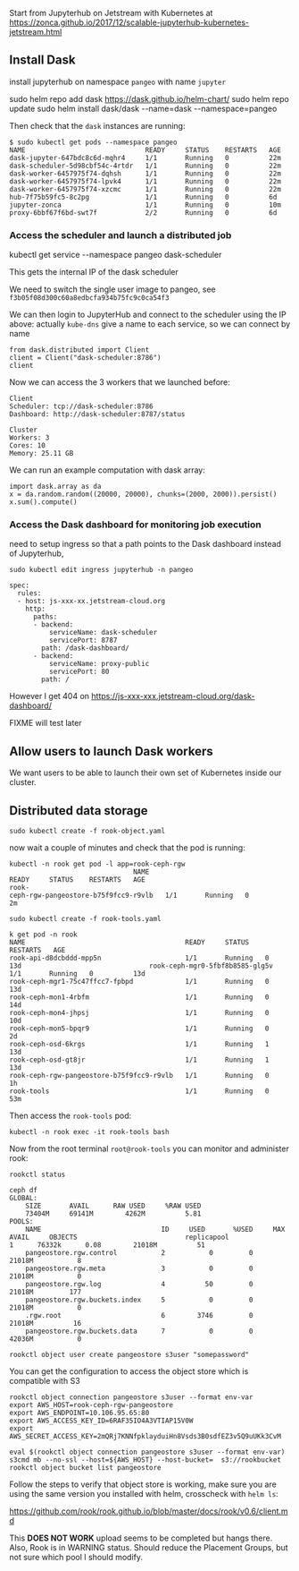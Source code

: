 Start from Jupyterhub on Jetstream with Kubernetes at <https://zonca.github.io/2017/12/scalable-jupyterhub-kubernetes-jetstream.html>

## Install Dask

install jupyterhub on namespace `pangeo` with name `jupyter`


sudo helm repo add dask https://dask.github.io/helm-chart/
sudo helm repo update
sudo helm install dask/dask --name=dask --namespace=pangeo

Then check that the `dask` instances are running:

```
$ sudo kubectl get pods --namespace pangeo
NAME                              READY     STATUS    RESTARTS   AGE
dask-jupyter-647bdc8c6d-mqhr4     1/1       Running   0          22m
dask-scheduler-5d98cbf54c-4rtdr   1/1       Running   0          22m
dask-worker-6457975f74-dqhsh      1/1       Running   0          22m
dask-worker-6457975f74-lpvk4      1/1       Running   0          22m
dask-worker-6457975f74-xzcmc      1/1       Running   0          22m                                          hub-7f75b59fc5-8c2pg              1/1       Running   0          6d
jupyter-zonca                     1/1       Running   0          10m
proxy-6bbf67f6bd-swt7f            2/2       Running   0          6d
```

### Access the scheduler and launch a distributed job

kubectl get service --namespace pangeo dask-scheduler

This gets the internal IP of the dask scheduler

We need to switch the single user image to pangeo, see `f3b05f08d300c60a8edbcfa934b75fc9c0ca54f3`

We can then login to JupyterHub and connect to the scheduler using the IP above:
actually `kube-dns` give a name to each service, so we can connect by name
```
from dask.distributed import Client
client = Client("dask-scheduler:8786")
client
```

Now we can access the 3 workers that we launched before:

```
Client
Scheduler: tcp://dask-scheduler:8786
Dashboard: http://dask-scheduler:8787/status

Cluster
Workers: 3
Cores: 10
Memory: 25.11 GB
```

We can run an example computation with dask array:

```
import dask.array as da
x = da.random.random((20000, 20000), chunks=(2000, 2000)).persist()
x.sum().compute()
```

### Access the Dask dashboard for monitoring job execution

need to setup ingress so that a path points to the Dask dashboard instead of Jupyterhub,

`sudo kubectl edit ingress jupyterhub -n pangeo`

```
spec:
  rules:
  - host: js-xxx-xx.jetstream-cloud.org
	http:
      paths:
      - backend:
          serviceName: dask-scheduler
          servicePort: 8787
        path: /dask-dashboard/
      - backend:
          serviceName: proxy-public
          servicePort: 80
        path: /
```

However I get 404 on <https://js-xxx-xxx.jetstream-cloud.org/dask-dashboard/>

FIXME will test later

## Allow users to launch Dask workers

We want users to be able to launch their own set of Kubernetes inside our cluster.

## Distributed data storage

    sudo kubectl create -f rook-object.yaml

now wait a couple of minutes and check that the pod is running:

```
kubectl -n rook get pod -l app=rook-ceph-rgw
                               NAME                                        READY     STATUS    RESTARTS   AGE
rook-
ceph-rgw-pangeostore-b75f9fcc9-r9vlb   1/1       Running   0          2m
```

    sudo kubectl create -f rook-tools.yaml

```
k get pod -n rook
NAME                                        READY     STATUS    RESTARTS   AGE
rook-api-d8dcbddd-mpp5n                     1/1       Running   0          13d                                rook-ceph-mgr0-5fbf8b8585-glg5v             1/1       Running   0          13d
rook-ceph-mgr1-75c47ffcc7-fpbpd             1/1       Running   0          13d
rook-ceph-mon1-4rbfm                        1/1       Running   0          14d
rook-ceph-mon4-jhpsj                        1/1       Running   0          10d
rook-ceph-mon5-bpqr9                        1/1       Running   0          2d
rook-ceph-osd-6krgs                         1/1       Running   1          13d
rook-ceph-osd-gt8jr                         1/1       Running   1          13d
rook-ceph-rgw-pangeostore-b75f9fcc9-r9vlb   1/1       Running   0          1h
rook-tools                                  1/1       Running   0          53m
```


Then access the `rook-tools` pod:

    kubectl -n rook exec -it rook-tools bash

Now from the root terminal `root@rook-tools` you can monitor and administer rook:

    rookctl status


```
ceph df
GLOBAL:
    SIZE       AVAIL      RAW USED     %RAW USED 
    73404M     69141M        4262M          5.81 
POOLS:
    NAME                              ID     USED       %USED     MAX AVAIL     OBJECTS                           replicapool                       1      76332k      0.08        21018M          51 
    pangeostore.rgw.control           2           0         0        21018M           8 
    pangeostore.rgw.meta              3           0         0        21018M           0 
    pangeostore.rgw.log               4          50         0        21018M         177 
    pangeostore.rgw.buckets.index     5           0         0        21018M           0 
    .rgw.root                         6        3746         0        21018M          16 
    pangeostore.rgw.buckets.data      7           0         0        42036M           0 

```


    rookctl object user create pangeostore s3user "somepassword"

You can get the configuration to access the object store which is compatible with S3

```
rookctl object connection pangeostore s3user --format env-var
export AWS_HOST=rook-ceph-rgw-pangeostore
export AWS_ENDPOINT=10.106.95.65:80
export AWS_ACCESS_KEY_ID=6RAF35IO4A3VTIAP15V0W
export AWS_SECRET_ACCESS_KEY=2mQRj7KNNfpklayduiHn8Vsds3B0sdfEZ3v5Q9uUKk3CvM
```



```
eval $(rookctl object connection pangeostore s3user --format env-var)
s3cmd mb --no-ssl --host=${AWS_HOST} --host-bucket=  s3://rookbucket
rookctl object bucket list pangeostore
```

Follow the steps to verify that object store is working, make sure you
are using the same version you installed with helm, crosscheck with `helm ls`:

https://github.com/rook/rook.github.io/blob/master/docs/rook/v0.6/client.md

This **DOES NOT WORK** upload seems to be completed but hangs there.
Also, Rook is in WARNING status. Should reduce the Placement Groups, but
not sure which pool I should modify.
